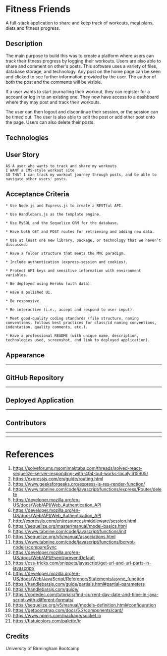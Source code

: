 # Fitness Friends
A full-stack application to share and keep track of workouts, meal plans, diets and fitness progress.

## Description
The main purpose to build this was to create a platform where users can track their fitness progress by logging their workouts. Users are also able to share and comment on other's posts. This software uses a variety of files, database storage, and technology. Any post on the home page can be seen and clicked to see further information provided by the user. The author of both the post and the comments will be visible.

If a user wants to start journalling their workout, they can register for a account or log in to an existing one. They now have access to a dashboard where they may post and track their workouts.

The user can then logout and discontinue their session, or the session can be timed out. The user is also able to edit the post or add other post onto the page. Users can also delete their posts.

## Technologies

## User Story
```
AS A user who wants to track and share my workouts
I WANT a CMS-style workout site
SO THAT I can track my workout journey through posts, and be able to navigate other users' posts. 
```

## Acceptance Criteria
```
* Use Node.js and Express.js to create a RESTful API.

* Use Handlebars.js as the template engine. 

* Use MySQL and the Sequelize ORM for the database.

* Have both GET and POST routes for retrieving and adding new data.

* Use at least one new library, package, or technology that we haven’t discussed. 

* Have a folder structure that meets the MVC paradigm.

* Include authentication (express-session and cookies).

* Protect API keys and sensitive information with environment variables.

* Be deployed using Heroku (with data).

* Have a polished UI.

* Be responsive. 

* Be interactive (i.e., accept and respond to user input).

* Meet good-quality coding standards (file structure, naming conventions, follows best practices for class/id naming conventions, indentation, quality comments, etc.).

* Have a professional README (with unique name, description, technologies used, screenshot, and link to deployed application).
```
## Appearance
---
## GitHub Repository
---
## Deployed Application
---
## Contributors
---
---
# References
1. https://solveforums.msomimaktaba.com/threads/solved-react-sequelize-server-responding-with-404-but-works-localy.615905/
2. https://expressjs.com/en/guide/routing.html
3. https://www.geeksforgeeks.org/express-js-res-render-function/
4. https://www.tabnine.com/code/javascript/functions/express/Router/delete
5. https://developer.mozilla.org/en-US/docs/Web/API/Web_Authentication_API
6. https://developer.mozilla.org/en-US/docs/Web/API/Web_Authentication_API
7. http://expressjs.com/en/resources/middleware/session.html
8. https://sequelize.org/master/manual/model-basics.html
9. https://www.tabnine.com/code/javascript/functions/init
10. https://sequelize.org/v5/manual/associations.html
11. https://www.tabnine.com/code/javascript/functions/bcrypt-nodejs/compareSync
12. https://developer.mozilla.org/en-US/docs/Web/API/Event/preventDefault
13. https://css-tricks.com/snippets/javascript/get-url-and-url-parts-in-javascript/
14. https://developer.mozilla.org/en-US/docs/Web/JavaScript/Reference/Statements/async_function
15. https://handlebarsjs.com/guide/partials.html#partial-parameters
16. https://handlebarsjs.com/guide/
17. https://codedec.com/tutorials/find-current-day-date-and-time-in-java-script-with-different-formats/
18. https://sequelize.org/v5/manual/models-definition.html#configuration
19. https://getbootstrap.com/docs/5.2/components/card/
20. https://www.npmjs.com/package/socket.io
21. https://flatuicolors.com/palette/tr

## Credits
University of Birmingham Bootcamp
